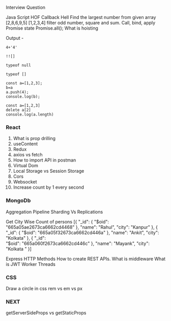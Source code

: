 Interview  Question

Java Script 
HOF
Callback Hell
Find the largest number from given array [2,8,6,9,5]
[1,2,3,4] filter odd number, square and sum.
Call, bind, apply
Promise state
Promise.all();
What is hoisting


Output - 
```
4+'4'
```
```
!![]
```
```
typeof null
```
```
typeof []
```

```
const a=[1,2,3];
b=a
a.push(4);
console.log(b);
```

```
const a=[1,2,3]
delete a[2]
console.log(a.length)
```

 
### React

1. What is prop drilling
2. useContent
3. Redux    
4. axios vs fetch
5. How to import API in postman
6. Virtual Dom
7. Local Storage vs Session Storage
8. Cors
9. Websocket
10. Increase count by 1 every second

### MongoDb

Aggregation Pipeline
Sharding Vs Replications

Get City Wise Count of persons
[{
  "_id": {
    "$oid": "665a05ae2673ca6662cd4468"
  },
  "name": "Rahul",
  "city": "Kanpur"
},
{
  "_id": {
    "$oid": "665a05f32673ca6662cd446a"
  },
  "name": "Ankit",
  "city": "Kolkata"
},
{
  "_id":  
    "$oid": "665a060f2673ca6662cd446c"
  },
  "name": "Mayank",
  "city": "Kolkata  "
}]

Express
HTTP Methods
How to create REST APIs.
What is middleware
What is JWT 
Worker Threads

### CSS

Draw a circle in css
rem vs em vs px

### NEXT
getServerSideProps vs getStaticProps



